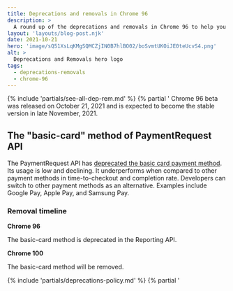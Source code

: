 ```yaml
---
title: Deprecations and removals in Chrome 96
description: >
  A round up of the deprecations and removals in Chrome 96 to help you plan.
layout: 'layouts/blog-post.njk'
date: 2021-10-21
hero: 'image/sQ51XsLqKMgSQMCZjIN0B7hlBO02/boSvmtUKOiJE0teUcvS4.png'
alt: >
  Deprecations and Removals hero logo
tags:
  - deprecations-removals
  - chrome-96
---
```


{% include 'partials/see-all-dep-rem.md' %}
{% partial '
Chrome 96 beta was released on October 21, 2021 and is expected to become the
stable version in late November, 2021.

## The "basic-card" method of PaymentRequest API

The PaymentRequest API has [deprecated the basic card payment
method](https://blog.chromium.org/2021/10/sunsetting-basic-card-payment-method-in.html). Its usage is low
and declining. It underperforms when compared to other payment methods in
time-to-checkout and completion rate. Developers can switch to other payment
methods as an alternative. Examples include Google Pay, Apple Pay, and Samsung
Pay.

### Removal timeline

**Chrome 96**

The basic-card method is deprecated in the Reporting API.

**Chrome 100**

The basic-card method will be removed.

{% include 'partials/deprecations-policy.md' %}
{% partial '